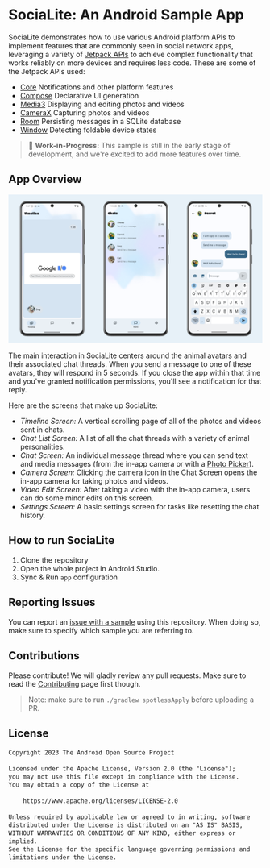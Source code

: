 # SociaLite: An Android Sample App

SociaLite demonstrates how to use various Android platform APIs to implement features that
are commonly seen in social network apps, leveraging a variety of
[Jetpack APIs](https://developer.android.com/jetpack/getting-started) to achieve complex
functionality that works reliably on more devices and requires less code. These are some of the
Jetpack APIs used:

 - [Core](https://developer.android.com/jetpack/androidx/releases/core) Notifications and other platform features
 - [Compose](https://developer.android.com/jetpack/androidx/releases/compose) Declarative UI generation
 - [Media3](https://developer.android.com/jetpack/androidx/releases/media3) Displaying and editing photos and videos
 - [CameraX](https://developer.android.com/jetpack/androidx/releases/camera) Capturing photos and videos
 - [Room](https://developer.android.com/jetpack/androidx/releases/room) Persisting messages in a SQLite database
 - [Window](https://developer.android.com/jetpack/androidx/releases/window) Detecting foldable device states

> 🚧 **Work-in-Progress:** This sample is still in the early stage of development, and we're excited to add more features over time.

## App Overview

![Screenshots of SociaLite showing the Timeline Screen, the Chat List Screen, and the Chat Screen](docs/images/screenshots.png "SociaLite screenshots")

The main interaction in SociaLite centers around the animal avatars and their associated chat
threads. When you send a message to one of these avatars, they will respond in 5 seconds. If you
close the app within that time and you've granted notification permissions, you'll see a
notification for that reply.

Here are the screens that make up SociaLite:

 - *Timeline Screen:* A vertical scrolling page of all of the photos and videos sent in chats.
 - *Chat List Screen:* A list of all the chat threads with a variety of animal personalities.
 - *Chat Screen:* An individual message thread where you can send text and media
    messages (from the in-app camera or with a
    [Photo Picker](https://developer.android.com/training/data-storage/shared/photopicker)).
 - *Camera Screen:* Clicking the camera icon in the Chat Screen opens the in-app camera for taking photos and videos.
 - *Video Edit Screen:* After taking a video with the in-app camera, users can do some minor edits on this screen.
 - *Settings Screen:* A basic settings screen for tasks like resetting the chat history.

## How to run SociaLite

1. Clone the repository
2. Open the whole project in Android Studio.
3. Sync & Run `app` configuration

## Reporting Issues

You can report an [issue with a sample](https://github.com/android/socialite/issues) using
this repository. When doing so, make sure to specify which sample you are referring to.

## Contributions

Please contribute! We will gladly review any pull requests.
Make sure to read the [Contributing](CONTRIBUTING.md) page first though.

> Note: make sure to run `./gradlew spotlessApply` before uploading a PR.

## License

```
Copyright 2023 The Android Open Source Project
 
Licensed under the Apache License, Version 2.0 (the "License");
you may not use this file except in compliance with the License.
You may obtain a copy of the License at

    https://www.apache.org/licenses/LICENSE-2.0

Unless required by applicable law or agreed to in writing, software
distributed under the License is distributed on an "AS IS" BASIS,
WITHOUT WARRANTIES OR CONDITIONS OF ANY KIND, either express or implied.
See the License for the specific language governing permissions and
limitations under the License.
```
